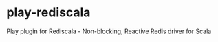 play-rediscala
==============

Play plugin for Rediscala - Non-blocking, Reactive Redis driver for Scala
